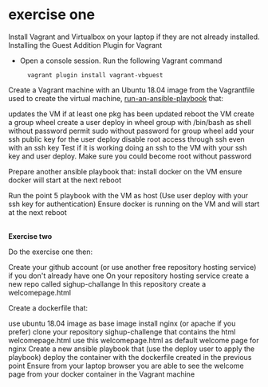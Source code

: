 # exercise one

Install Vagrant and Virtualbox on your laptop if they are not already installed.<br>
Installing the Guest Addition Plugin for Vagrant

- Open a console session.
Run the following Vagrant command

        vagrant plugin install vagrant-vbguest

Create a Vagrant machine with an Ubuntu 18.04 image
from the Vagrantfile used to create the virtual machine, [run-an-ansible-playbook](https://www.learnitguide.net/2018/01/ansible-playbook-tutorial-with-examples.html) that:
<br>



updates the VM
if at least one pkg has been updated reboot the VM
create a group wheel
create a user deploy in wheel group with /bin/bash as shell without password
permit sudo without password for group wheel
add your ssh public key for the user deploy
disable root access through ssh even with an ssh key
Test if it is working doing an ssh to the VM with your ssh key and user deploy. Make sure you could become root without password

Prepare another ansible playbook that:
install docker on the VM
ensure docker will start at the next reboot

Run the point 5 playbook with the VM as host (Use user deploy with your ssh key for authentication)
Ensure docker is running on the VM and will start at the next reboot
<br><br>

<b>Exercise two</b>

Do the exercise one then:

Create your github account (or use another free repository hosting service) if you don't already have one
On your repository hosting service create a new repo called sighup-challange
In this repository create a welcomepage.html

Create a dockerfile that:

use ubuntu 18.04 image as base image
install nginx (or apache if you prefer)
clone your repository sighup-challenge that contains the html welcomepage.html
use this welcomepage.html as default welcome page for nginx
Create a new ansible playbook that (use the deploy user to apply the playbook) deploy the container with the dockerfile created in the previous point
Ensure from your laptop browser you are able to see the welcome page from your docker container in the Vagrant machine

